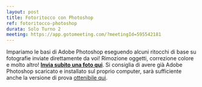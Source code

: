 ```yaml
---
layout: post
title: Fotoritocco con Photoshop
ref: fotoritocco-photoshop
durata: Solo Turno 2
meeting: https://app.gotomeeting.com/?meetingId=595542181
---
```


Impariamo le basi di Adobe Photoshop eseguendo alcuni ritocchi di base su fotografie inviate direttamente da voi! Rimozione oggetti, correzione colore e molto altro! <b><a href="">Invia subito una foto qui</a></b>. Si consiglia di avere già Adobe Photoshop scaricato e installato sul proprio computer, sarà sufficiente anche la versione di prova <a href="https://www.adobe.com/it/products/photoshop/free-trial-download.html">ottenibile qui</a>.